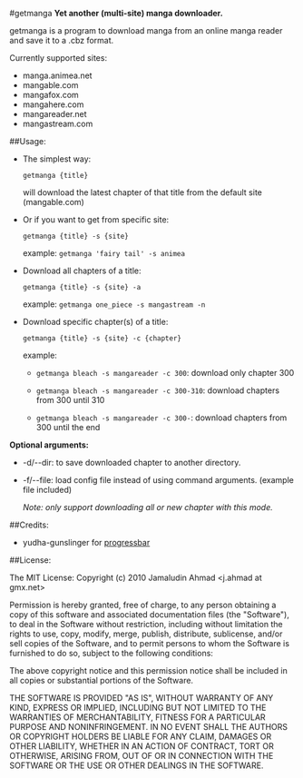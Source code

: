 #getmanga
**Yet another (multi-site) manga downloader.**

getmanga is a program to download manga from an online manga reader
and save it to a .cbz format.

Currently supported sites:

* manga.animea.net
* mangable.com
* mangafox.com
* mangahere.com
* mangareader.net
* mangastream.com

##Usage:
* The simplest way:

  `getmanga {title}`

  will download the latest chapter of that title from the default site
  (mangable.com)

* Or if you want to get from specific site:

  `getmanga {title} -s {site}`

  example: `getmanga 'fairy tail' -s animea`

* Download all chapters of a title:

  `getmanga {title} -s {site} -a`

  example: `getmanga one_piece -s mangastream -n`

* Download specific chapter(s) of a title:

  `getmanga {title} -s {site} -c {chapter}`

   example:

   * `getmanga bleach -s mangareader -c 300`: download only chapter 300

   * `getmanga bleach -s mangareader -c 300-310`: download chapters
     from 300 until 310

   * `getmanga bleach -s mangareader -c 300-`: download chapters from
     300 until the end

**Optional arguments:**

* -d/--dir: to save downloaded chapter to another directory.
* -f/--file: load config file instead of using command arguments.
  (example file included)

  *Note: only support downloading all or new chapter with this mode.*

##Credits:
* yudha-gunslinger for [progressbar](http://gunslingerc0de.wordpress.com/2010/08/13/python-command-line-progress-bar/)

##License:

The MIT License:
Copyright (c) 2010 Jamaludin Ahmad <j.ahmad at gmx.net>

Permission is hereby granted, free of charge, to any person obtaining a copy
of this software and associated documentation files (the "Software"), to deal
in the Software without restriction, including without limitation the rights
to use, copy, modify, merge, publish, distribute, sublicense, and/or sell
copies of the Software, and to permit persons to whom the Software is
furnished to do so, subject to the following conditions:

The above copyright notice and this permission notice shall be included in
all copies or substantial portions of the Software.

THE SOFTWARE IS PROVIDED "AS IS", WITHOUT WARRANTY OF ANY KIND, EXPRESS OR
IMPLIED, INCLUDING BUT NOT LIMITED TO THE WARRANTIES OF MERCHANTABILITY,
FITNESS FOR A PARTICULAR PURPOSE AND NONINFRINGEMENT. IN NO EVENT SHALL THE
AUTHORS OR COPYRIGHT HOLDERS BE LIABLE FOR ANY CLAIM, DAMAGES OR OTHER
LIABILITY, WHETHER IN AN ACTION OF CONTRACT, TORT OR OTHERWISE, ARISING FROM,
OUT OF OR IN CONNECTION WITH THE SOFTWARE OR THE USE OR OTHER DEALINGS IN
THE SOFTWARE.
